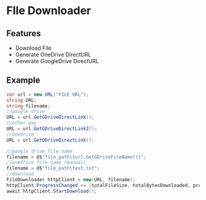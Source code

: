 # FIle Downloader
## Features 
 
- Download File
- Generate OneDrive DirectURL
- Generate GoogleDrive DirectURL


## Example
```csharp
var url = new URL("FILE URL");
string URL;
string filename;
//google drive
URL = url.GetGDriveDirectLink();
//other way
URL = url.GetGDriveDirectLink2();
//onedrive
URL = url.GetODriveDirectLink();

//google drive file name
filename = @$"file_path\{url.GetGDriveFileName()}";
//onedrive file name (manual)
filename = @$"file_path\test.txt";
//download
FileDownloader httpClient = new(URL, filename);
httpClient.ProgressChanged += (totalFileSize, totalBytesDownloaded, progressPercentage) => Console.WriteLine($"{progressPercentage}%");
await httpClient.StartDownload();
``` 
